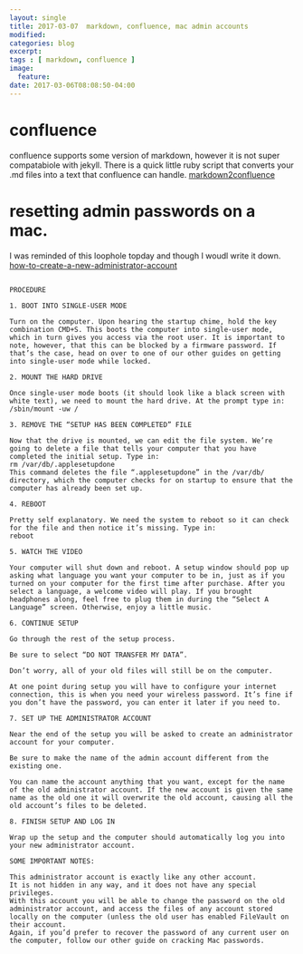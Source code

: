 ```yaml
---
layout: single
title: 2017-03-07  markdown, confluence, mac admin accounts
modified:
categories: blog
excerpt:
tags : [ markdown, confluence ]
image:
  feature:
date: 2017-03-06T08:08:50-04:00
---
```

# confluence
confluence supports some version of markdown, however it is not super compatabiole with jekyll.  There is a quick little ruby script that converts your .md files into a text that confluence can handle.   [markdown2confluence](https://github.com/jedi4ever/markdown2confluence.git "markdown2confluence")

# resetting admin passwords on a mac.
I was reminded of this loophole topday and though I woudl write it down.
[how-to-create-a-new-administrator-account](http://www.hackmac.org/tutorials/how-to-create-a-new-administrator-account/ "how-to-create-a-new-administrator-account")


~~~

PROCEDURE

1. BOOT INTO SINGLE-USER MODE

Turn on the computer. Upon hearing the startup chime, hold the key combination CMD+S. This boots the computer into single-user mode, which in turn gives you access via the root user. It is important to note, however, that this can be blocked by a firmware password. If that’s the case, head on over to one of our other guides on getting into single-user mode while locked.

2. MOUNT THE HARD DRIVE

Once single-user mode boots (it should look like a black screen with white text), we need to mount the hard drive. At the prompt type in:
/sbin/mount -uw /

3. REMOVE THE “SETUP HAS BEEN COMPLETED” FILE

Now that the drive is mounted, we can edit the file system. We’re going to delete a file that tells your computer that you have completed the initial setup. Type in:
rm /var/db/.applesetupdone
This command deletes the file “.applesetupdone” in the /var/db/ directory, which the computer checks for on startup to ensure that the computer has already been set up.

4. REBOOT

Pretty self explanatory. We need the system to reboot so it can check for the file and then notice it’s missing. Type in:
reboot

5. WATCH THE VIDEO

Your computer will shut down and reboot. A setup window should pop up asking what language you want your computer to be in, just as if you turned on your computer for the first time after purchase. After you select a language, a welcome video will play. If you brought headphones along, feel free to plug them in during the “Select A Language” screen. Otherwise, enjoy a little music.

6. CONTINUE SETUP

Go through the rest of the setup process.

Be sure to select “DO NOT TRANSFER MY DATA”.

Don’t worry, all of your old files will still be on the computer.

At one point during setup you will have to configure your internet connection, this is when you need your wireless password. It’s fine if you don’t have the password, you can enter it later if you need to.

7. SET UP THE ADMINISTRATOR ACCOUNT

Near the end of the setup you will be asked to create an administrator account for your computer.

Be sure to make the name of the admin account different from the existing one.

You can name the account anything that you want, except for the name of the old administrator account. If the new account is given the same name as the old one it will overwrite the old account, causing all the old account’s files to be deleted.

8. FINISH SETUP AND LOG IN

Wrap up the setup and the computer should automatically log you into your new administrator account.

SOME IMPORTANT NOTES:

This administrator account is exactly like any other account.
It is not hidden in any way, and it does not have any special privileges.
With this account you will be able to change the password on the old administrator account, and access the files of any account stored locally on the computer (unless the old user has enabled FileVault on their account.
Again, if you’d prefer to recover the password of any current user on the computer, follow our other guide on cracking Mac passwords.

~~~